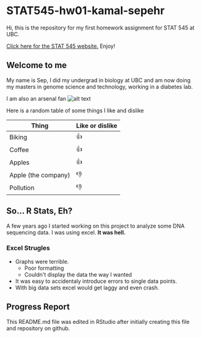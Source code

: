 # STAT545-hw01-kamal-sepehr

Hi, this is the repository for my first homework assignment for STAT 545 at UBC.

[Click here for the STAT 545 website.](http://www.stat545.com) Enjoy!


## Welcome to me

My name is Sep, I did my undergrad in biology at UBC and am now doing my masters in genome science and technology, working in a diabetes lab.

I am also an arsenal fan
![alt text][logo]

[logo]: http://soccersurgery.net/wp-content/uploads/2016/06/arsenal-logo-128x128.jpg "Arsenal"

Here is a random table of some things I like and dislike

**Thing** | **Like or dislike** |
--- | --- 
Biking | :thumbsup:
Coffee | :thumbsup:
Apples | :thumbsup:
Apple (the company) | :thumbsdown:
Pollution | :thumbsdown:

## So... R Stats, Eh?

A few years ago I started working on this project to analyze some DNA sequencing data. I was using excel. **It was hell.**

### Excel Strugles
+ Graphs were terrible.
    + Poor formatting
    + Couldn't display the data the way I wanted
+ It was easy to accidentaly introduce errors to single data points.
+ With big data sets excel would get laggy and even crash.




## Progress Report

This README.md file was edited in RStudio after initially creating this file and repository on github. 

